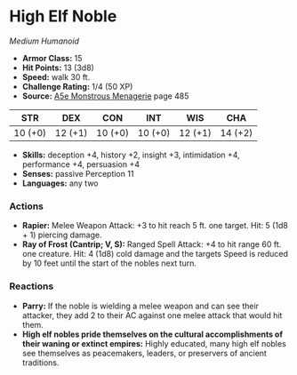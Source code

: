 # High Elf Noble

*Medium* *Humanoid*

- **Armor Class:** 15
- **Hit Points:** 13 (3d8)
- **Speed:** walk 30 ft.
- **Challenge Rating:** 1/4 (50 XP)
- **Source:** [A5e Monstrous Menagerie](https://enpublishingrpg.com/products/level-up-monstrous-menagerie-a5e) page 485

| STR | DEX | CON | INT | WIS | CHA |
| --- | --- | --- | --- | --- | --- |
| 10 (+0) | 12 (+1) | 10 (+0) | 10 (+0) | 12 (+1) | 14 (+2) |

- **Skills:** deception +4, history +2, insight +3, intimidation +4, performance +4, persuasion +4
- **Senses:** passive Perception 11
- **Languages:** any two
### Actions
- **Rapier:** Melee Weapon Attack: +3 to hit  reach 5 ft.  one target. Hit: 5 (1d8 + 1) piercing damage.
- **Ray of Frost (Cantrip; V, S):** Ranged Spell Attack: +4 to hit  range 60 ft.  one creature. Hit: 4 (1d8) cold damage  and the targets Speed is reduced by 10 feet until the start of the nobles next turn.
### Reactions
- **Parry:** If the noble is wielding a melee weapon and can see their attacker, they add 2 to their AC against one melee attack that would hit them.
- **High elf nobles pride themselves on the cultural accomplishments of their waning or extinct empires:** Highly educated, many high elf nobles see themselves as peacemakers, leaders, or preservers of ancient traditions.


